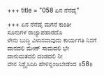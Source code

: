 +++
title = "058 ಏನ ನೆನೆದೈ"

+++
ಏನ ನೆನೆದೈ ಮಗನೆ ಕುಂತೀ  
ಸೂನುಗಳ ರಾಜ್ಯಾಪಹಾರದೊ  
ಳೇನು ಬುದ್ಧಿ ವಿಳಾಸವಾವುದು ಕಾರ್ಯಗತಿ ನಿನಗೆ  
ದಾನದಲಿ ಮೇಣ್ ಸಾಮದಲಿ ಭೇ  
ದಾನುಮತದಲಿ ದಂಡದಲಿ ನೀ  
ವೇನ ನಿಶ್ಚೈಸಿದಿರಿ ಹೇಳಿನ್ನಂಜಬೇಡೆಂದ   ॥58॥